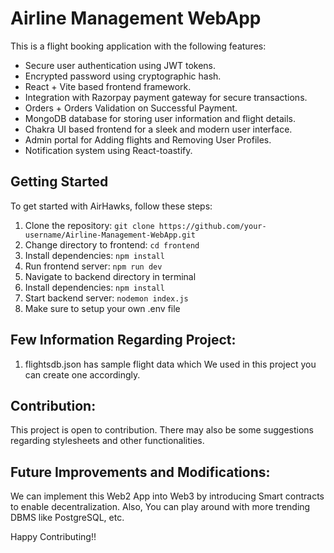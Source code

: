 # Airline Management WebApp

This is a flight booking application with the following features:

- Secure user authentication using JWT tokens.
- Encrypted password using cryptographic hash.
- React + Vite based frontend framework.
- Integration with Razorpay payment gateway for secure transactions.
- Orders + Orders Validation on Successful Payment.
- MongoDB database for storing user information and flight details.
- Chakra UI based frontend for a sleek and modern user interface.
- Admin portal for Adding flights and Removing User Profiles.
- Notification system using React-toastify.


## Getting Started

To get started with AirHawks, follow these steps:

1. Clone the repository:
```git clone https://github.com/your-username/Airline-Management-WebApp.git```
2. Change directory to frontend:
```cd frontend```
3. Install dependencies:
```npm install```
4. Run frontend server:
```npm run dev```
6. Navigate to backend directory in terminal
7. Install dependencies:
```npm install```
8. Start backend server:
```nodemon index.js```
9. Make sure to setup your own .env file



## Few Information Regarding Project:

1. flightsdb.json has sample flight data which We used in this project you can create one accordingly.

## Contribution:

This project is open to contribution. There may also be some suggestions regarding stylesheets and other functionalities.

## Future Improvements and Modifications:

We can implement this Web2 App into Web3 by introducing Smart contracts to enable decentralization.
Also, You can play around with more trending DBMS like PostgreSQL, etc.

Happy Contributing!!




